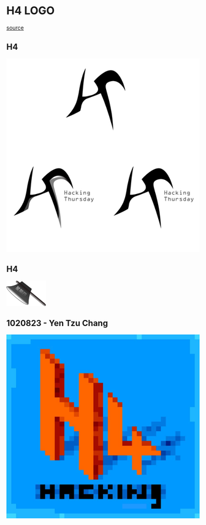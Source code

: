 # H4 LOGO

[source](http://hackingthursday.wikidot.com/logo)

## H4

![](./files/1_HT_logo.jpg)

## H4

![](files/1_hackingthuesday.png)

## 1020823 - Yen Tzu Chang

![](./files/1081913_10200337657540407_421222858_n.jpg)